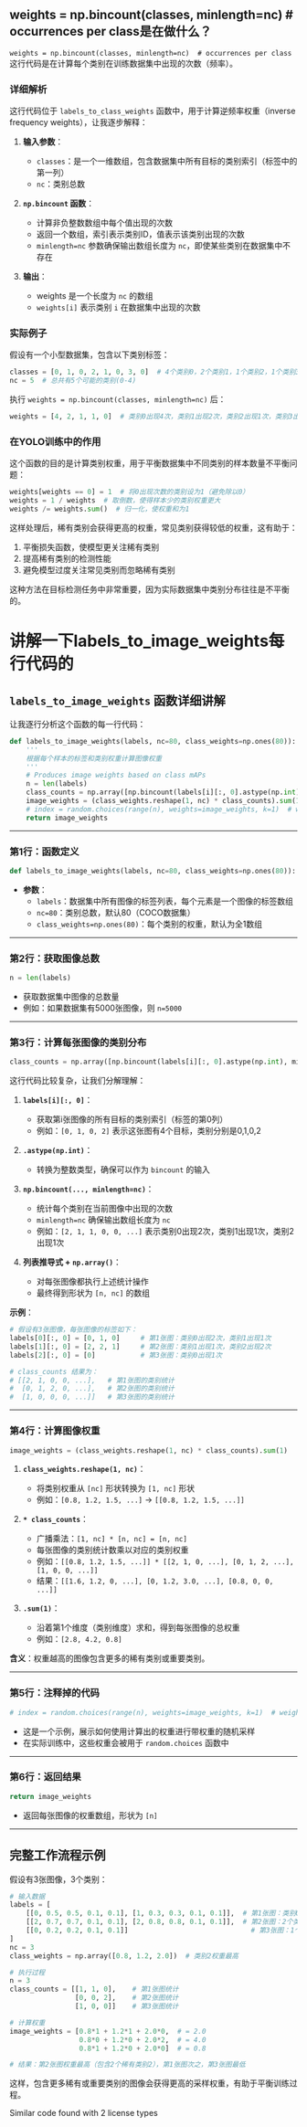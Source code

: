 ## weights = np.bincount(classes, minlength=nc)  # occurrences per class是在做什么？
`weights = np.bincount(classes, minlength=nc)  # occurrences per class` 这行代码是在计算每个类别在训练数据集中出现的次数（频率）。

### 详细解析

这行代码位于 `labels_to_class_weights` 函数中，用于计算逆频率权重（inverse frequency weights），让我逐步解释：

1. **输入参数**：
   - `classes`：是一个一维数组，包含数据集中所有目标的类别索引（标签中的第一列）
   - `nc`：类别总数

2. **`np.bincount` 函数**：
   - 计算非负整数数组中每个值出现的次数
   - 返回一个数组，索引表示类别ID，值表示该类别出现的次数
   - `minlength=nc` 参数确保输出数组长度为 `nc`，即使某些类别在数据集中不存在

3. **输出**：
   - weights 是一个长度为 `nc` 的数组
   - `weights[i]` 表示类别 `i` 在数据集中出现的次数

### 实际例子

假设有一个小型数据集，包含以下类别标签：
```python
classes = [0, 1, 0, 2, 1, 0, 3, 0]  # 4个类别0，2个类别1，1个类别2，1个类别3
nc = 5  # 总共有5个可能的类别(0-4)
```

执行 `weights = np.bincount(classes, minlength=nc)` 后：
```python
weights = [4, 2, 1, 1, 0]  # 类别0出现4次，类别1出现2次，类别2出现1次，类别3出现1次，类别4出现0次
```

### 在YOLO训练中的作用

这个函数的目的是计算类别权重，用于平衡数据集中不同类别的样本数量不平衡问题：

```python
weights[weights == 0] = 1  # 将0出现次数的类别设为1（避免除以0）
weights = 1 / weights  # 取倒数，使得样本少的类别权重更大
weights /= weights.sum()  # 归一化，使权重和为1
```

这样处理后，稀有类别会获得更高的权重，常见类别获得较低的权重，这有助于：
1. 平衡损失函数，使模型更关注稀有类别
2. 提高稀有类别的检测性能
3. 避免模型过度关注常见类别而忽略稀有类别

这种方法在目标检测任务中非常重要，因为实际数据集中类别分布往往是不平衡的。

# 讲解一下labels_to_image_weights每行代码的
## `labels_to_image_weights` 函数详细讲解

让我逐行分析这个函数的每一行代码：

```python
def labels_to_image_weights(labels, nc=80, class_weights=np.ones(80)):
    '''
    根据每个样本的标签和类别权重计算图像权重
    '''
    # Produces image weights based on class mAPs
    n = len(labels)
    class_counts = np.array([np.bincount(labels[i][:, 0].astype(np.int), minlength=nc) for i in range(n)])
    image_weights = (class_weights.reshape(1, nc) * class_counts).sum(1)
    # index = random.choices(range(n), weights=image_weights, k=1)  # weight image sample
    return image_weights
```

---

### **第1行：函数定义**
```python
def labels_to_image_weights(labels, nc=80, class_weights=np.ones(80)):
```
- **参数**：
  - `labels`：数据集中所有图像的标签列表，每个元素是一个图像的标签数组
  - `nc=80`：类别总数，默认80（COCO数据集）
  - `class_weights=np.ones(80)`：每个类别的权重，默认为全1数组

---

### **第2行：获取图像总数**
```python
n = len(labels)
```
- 获取数据集中图像的总数量
- 例如：如果数据集有5000张图像，则 `n=5000`

---

### **第3行：计算每张图像的类别分布**
```python
class_counts = np.array([np.bincount(labels[i][:, 0].astype(np.int), minlength=nc) for i in range(n)])
```
这行代码比较复杂，让我们分解理解：

1. **`labels[i][:, 0]`**：
   - 获取第i张图像的所有目标的类别索引（标签的第0列）
   - 例如：`[0, 1, 0, 2]` 表示这张图有4个目标，类别分别是0,1,0,2

2. **`.astype(np.int)`**：
   - 转换为整数类型，确保可以作为 `bincount` 的输入

3. **`np.bincount(..., minlength=nc)`**：
   - 统计每个类别在当前图像中出现的次数
   - `minlength=nc` 确保输出数组长度为 `nc`
   - 例如：`[2, 1, 1, 0, 0, ...]` 表示类别0出现2次，类别1出现1次，类别2出现1次

4. **列表推导式 + `np.array()`**：
   - 对每张图像都执行上述统计操作
   - 最终得到形状为 `[n, nc]` 的数组

**示例**：
```python
# 假设有3张图像，每张图像的标签如下：
labels[0][:, 0] = [0, 1, 0]     # 第1张图：类别0出现2次，类别1出现1次
labels[1][:, 0] = [2, 2, 1]     # 第2张图：类别1出现1次，类别2出现2次  
labels[2][:, 0] = [0]           # 第3张图：类别0出现1次

# class_counts 结果为：
# [[2, 1, 0, 0, ...],   # 第1张图的类别统计
#  [0, 1, 2, 0, ...],   # 第2张图的类别统计
#  [1, 0, 0, 0, ...]]   # 第3张图的类别统计
```

---

### **第4行：计算图像权重**
```python
image_weights = (class_weights.reshape(1, nc) * class_counts).sum(1)
```

1. **`class_weights.reshape(1, nc)`**：
   - 将类别权重从 `[nc]` 形状转换为 `[1, nc]` 形状
   - 例如：`[0.8, 1.2, 1.5, ...]` → `[[0.8, 1.2, 1.5, ...]]`

2. **`* class_counts`**：
   - 广播乘法：`[1, nc] * [n, nc] = [n, nc]`
   - 每张图像的类别统计数乘以对应的类别权重
   - 例如：`[[0.8, 1.2, 1.5, ...]] * [[2, 1, 0, ...], [0, 1, 2, ...], [1, 0, 0, ...]]`
   - 结果：`[[1.6, 1.2, 0, ...], [0, 1.2, 3.0, ...], [0.8, 0, 0, ...]]`

3. **`.sum(1)`**：
   - 沿着第1个维度（类别维度）求和，得到每张图像的总权重
   - 例如：`[2.8, 4.2, 0.8]`

**含义**：权重越高的图像包含更多的稀有类别或重要类别。

---

### **第5行：注释掉的代码**
```python
# index = random.choices(range(n), weights=image_weights, k=1)  # weight image sample
```
- 这是一个示例，展示如何使用计算出的权重进行带权重的随机采样
- 在实际训练中，这些权重会被用于 `random.choices` 函数中

---

### **第6行：返回结果**
```python
return image_weights
```
- 返回每张图像的权重数组，形状为 `[n]`

---

## **完整工作流程示例**

假设有3张图像，3个类别：

```python
# 输入数据
labels = [
    [[0, 0.5, 0.5, 0.1, 0.1], [1, 0.3, 0.3, 0.1, 0.1]],  # 第1张图：类别0和1
    [[2, 0.7, 0.7, 0.1, 0.1], [2, 0.8, 0.8, 0.1, 0.1]],  # 第2张图：2个类别2
    [[0, 0.2, 0.2, 0.1, 0.1]]                              # 第3张图：1个类别0
]
nc = 3
class_weights = np.array([0.8, 1.2, 2.0])  # 类别2权重最高

# 执行过程
n = 3
class_counts = [[1, 1, 0],    # 第1张图统计
                [0, 0, 2],    # 第2张图统计  
                [1, 0, 0]]    # 第3张图统计

# 计算权重
image_weights = [0.8*1 + 1.2*1 + 2.0*0,  # = 2.0
                 0.8*0 + 1.2*0 + 2.0*2,  # = 4.0
                 0.8*1 + 1.2*0 + 2.0*0]  # = 0.8

# 结果：第2张图权重最高（包含2个稀有类别2），第1张图次之，第3张图最低
```

这样，包含更多稀有或重要类别的图像会获得更高的采样权重，有助于平衡训练过程。

Similar code found with 2 license types